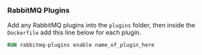 ### RabbitMQ Plugins
Add any RabbitMQ plugins into the `plugins` folder, then inside the `Dockerfile` add this line below for each plugin.

```dockerfile
RUN rabbitmq-plugins enable name_of_plugin_here
```
